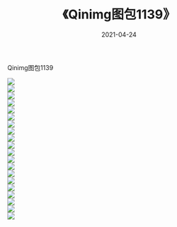 ﻿---
layout: post
title:  《Qinimg图包1139》
date:   2021-04-24
img: http://imgx.orgx.ga/Qinimg图包/Qinimg图包1139/000.jpg
categories: [美女, 清纯, 唯美]
---

Qinimg图包1139

 ![](http://imgx.orgx.ga/Qinimg图包/Qinimg图包1139/001.jpg) <br>![](http://imgx.orgx.ga/Qinimg图包/Qinimg图包1139/002.jpg) <br>![](http://imgx.orgx.ga/Qinimg图包/Qinimg图包1139/003.jpg) <br>![](http://imgx.orgx.ga/Qinimg图包/Qinimg图包1139/004.jpg) <br>![](http://imgx.orgx.ga/Qinimg图包/Qinimg图包1139/005.jpg) <br>![](http://imgx.orgx.ga/Qinimg图包/Qinimg图包1139/006.jpg) <br>![](http://imgx.orgx.ga/Qinimg图包/Qinimg图包1139/007.jpg) <br>![](http://imgx.orgx.ga/Qinimg图包/Qinimg图包1139/008.jpg) <br>![](http://imgx.orgx.ga/Qinimg图包/Qinimg图包1139/009.jpg) <br>![](http://imgx.orgx.ga/Qinimg图包/Qinimg图包1139/010.jpg) <br>![](http://imgx.orgx.ga/Qinimg图包/Qinimg图包1139/011.jpg) <br>![](http://imgx.orgx.ga/Qinimg图包/Qinimg图包1139/012.jpg) <br>![](http://imgx.orgx.ga/Qinimg图包/Qinimg图包1139/013.jpg) <br>![](http://imgx.orgx.ga/Qinimg图包/Qinimg图包1139/014.jpg) <br>![](http://imgx.orgx.ga/Qinimg图包/Qinimg图包1139/015.jpg) <br>![](http://imgx.orgx.ga/Qinimg图包/Qinimg图包1139/016.jpg) <br>![](http://imgx.orgx.ga/Qinimg图包/Qinimg图包1139/017.jpg) <br>![](http://imgx.orgx.ga/Qinimg图包/Qinimg图包1139/018.jpg) <br>![](http://imgx.orgx.ga/Qinimg图包/Qinimg图包1139/019.jpg) <br>![](http://imgx.orgx.ga/Qinimg图包/Qinimg图包1139/020.jpg) <br>